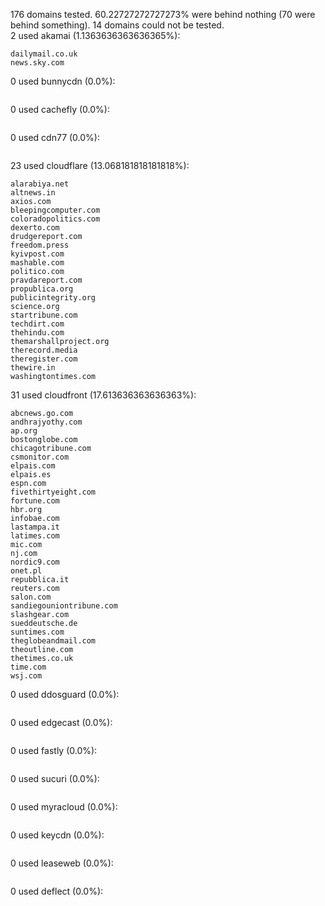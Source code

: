 176 domains tested. 60.22727272727273% were behind nothing (70 were behind something). 14 domains could not be tested.<br>
2 used akamai (1.1363636363636365%):
```
dailymail.co.uk
news.sky.com
```

0 used bunnycdn (0.0%):
```

```

0 used cachefly (0.0%):
```

```

0 used cdn77 (0.0%):
```

```

23 used cloudflare (13.068181818181818%):
```
alarabiya.net
altnews.in
axios.com
bleepingcomputer.com
coloradopolitics.com
dexerto.com
drudgereport.com
freedom.press
kyivpost.com
mashable.com
politico.com
pravdareport.com
propublica.org
publicintegrity.org
science.org
startribune.com
techdirt.com
thehindu.com
themarshallproject.org
therecord.media
theregister.com
thewire.in
washingtontimes.com
```

31 used cloudfront (17.613636363636363%):
```
abcnews.go.com
andhrajyothy.com
ap.org
bostonglobe.com
chicagotribune.com
csmonitor.com
elpais.com
elpais.es
espn.com
fivethirtyeight.com
fortune.com
hbr.org
infobae.com
lastampa.it
latimes.com
mic.com
nj.com
nordic9.com
onet.pl
repubblica.it
reuters.com
salon.com
sandiegouniontribune.com
slashgear.com
sueddeutsche.de
suntimes.com
theglobeandmail.com
theoutline.com
thetimes.co.uk
time.com
wsj.com
```

0 used ddosguard (0.0%):
```

```

0 used edgecast (0.0%):
```

```

0 used fastly (0.0%):
```

```

0 used sucuri (0.0%):
```

```

0 used myracloud (0.0%):
```

```

0 used keycdn (0.0%):
```

```

0 used leaseweb (0.0%):
```

```

0 used deflect (0.0%):
```

```
